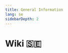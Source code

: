 ```yaml
---
title: General Information
lang: se
sidebarDepth: 2
---
```


# Wiki :sweden: <Badge text="LSSM Stable 3.3.5"/>
